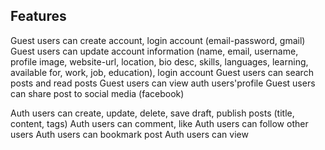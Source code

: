 ## Features
Guest users can create account, login account (email-password, gmail)
Guest users can update account information (name, email, username, profile image, website-url, location, bio desc, skills, languages, learning, available for, work, job, education), login account
Guest users can search posts and read posts
Guest users can view auth users'profile
Guest users can share post to social media (facebook)

Auth users can create, update, delete, save draft, publish posts (title, content, tags)
Auth users can comment, like
Auth users can follow other users
Auth users can bookmark post
Auth users can view